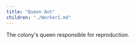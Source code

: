```yaml
---
title: "Queen Ant"
children: "./Worker1.md"
---
```


The colony's queen responsible for reproduction.
